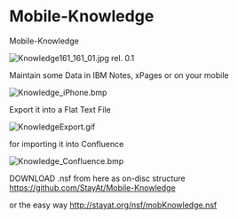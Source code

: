 # Mobile-Knowledge
Mobile-Knowledge

<img src="http://StayAt.org/icons/Knowledge161_161_01.jpg" alt="Knowledge161_161_01.jpg">   rel. 0.1

Maintain some Data in IBM Notes, xPages or on your mobile 

<img src="http://StayAt.org/icons/Knowledge_iPhone.bmp" alt="Knowledge_iPhone.bmp">

Export it into a Flat Text File 

<img src="http://StayAt.org/icons/KnowledgeExport.gif" alt="KnowledgeExport.gif">


for importing it into Confluence 

<img src="http://StayAt.org/icons/Knowledge_Confluence.bmp" alt="Knowledge_Confluence.bmp">


DOWNLOAD .nsf
from here as on-disc structure
https://github.com/StayAt/Mobile-Knowledge

or the easy way
http://stayat.org/nsf/mobKnowledge.nsf

